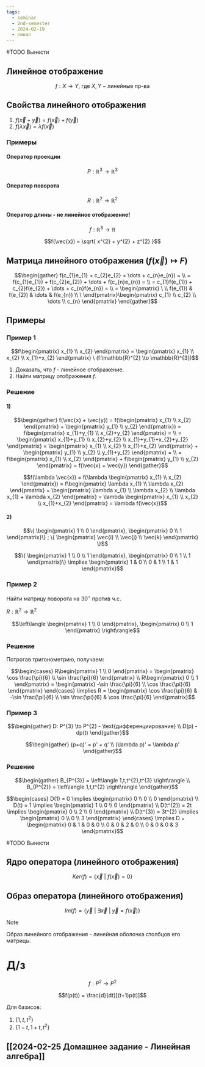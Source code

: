 ```yaml
---
tags:
  - seminar
  - 2nd-semester
  - 2024-02-19
  - линал
---
```


#TODO Вынести
## Линейное отображение

$$f: X \to Y, \ \text{где} \ X,Y - \text{линейные пр-ва}$$

## Свойства линейного отображения

1) $f(\vec{x}+\vec{y}) = f(\vec{x}) + f(\vec{y})$
2) $f(\lambda \vec{x}) = \lambda f(\vec{x})$

### Примеры

#### Оператор проекции

$$P: \mathbb{R}^{3} \to \mathbb{R}^{3}$$

#### Оператор поворота

$$R: \mathbb{R}^{2} \to \mathbb{R}^{2}$$

#### Оператор длины - не линейное отображение!

$$f: \mathbb{R}^{3}\to \mathbb{R}$$

$$f(\vec{x}) = \sqrt{ x^{2} + y^{2} + z^{2} }$$

## Матрица линейного отображения ($f(\vec{x}) \mapsto F$)

$$\begin{gather}
f(c_{1}e_{1} + c_{2}e_{2} + \dots + c_{n}e_{n}) = \\
= f(c_{1}e_{1}) + f(c_{2}e_{2}) + \dots + f(c_{n}e_{n}) = \\
= c_{1}f(e_{1}) + c_{2}f(e_{2}) + \dots + c_{n}f(e_{n}) = \\
= \begin{pmatrix}
\ \\
f(e_{1}) & f(e_{2}) & \dots & f(e_{n}) \\
\
\end{pmatrix}\begin{pmatrix}
c_{1} \\
c_{2} \\
\dots \\
c_{n}
\end{pmatrix}
\end{gather}$$

## Примеры

### Пример 1

$$f\begin{pmatrix}
x_{1} \\
x_{2}
\end{pmatrix} = \begin{pmatrix}
x_{1} \\
x_{2} \\
x_{1}+x_{2}
\end{pmatrix} \ (f:\mathbb{R}^{2} \to \mathbb{R}^{3})$$

1) Доказать, что $f$ - линейное отображение.
2) Найти матрицу отображения $f$.

### Решение

#### 1)

$$\begin{gather}
f(\vec{x} + \vec{y}) = f(\begin{pmatrix}
x_{1} \\
x_{2}
\end{pmatrix} + \begin{pmatrix}
y_{1} \\
y_{2}
\end{pmatrix}) = f\begin{pmatrix}
x_{1}+y_{1} \\
x_{2}+y_{2}
\end{pmatrix} = \\
= \begin{pmatrix}
x_{1}+y_{1} \\
x_{2}+y_{2} \\
x_{1}+y_{1}+x_{2}+y_{2}
\end{pmatrix} = \begin{pmatrix}
x_{1} \\
x_{2} \\
x_{1}+x_{2}
\end{pmatrix} + \begin{pmatrix}
y_{1} \\
y_{2} \\
y_{1}+y_{2}
\end{pmatrix} = \\
= f\begin{pmatrix}
x_{1} \\
x_{2}
\end{pmatrix} + f\begin{pmatrix}
y_{1} \\
y_{2}
\end{pmatrix} = f(\vec{x} + \vec{y})
\end{gather}$$

$$f(\lambda \vec{x}) = f(\lambda \begin{pmatrix}
x_{1} \\
x_{2}
\end{pmatrix}) = f\begin{pmatrix}
\lambda x_{1} \\
\lambda x_{2}
\end{pmatrix} = \begin{pmatrix}
\lambda x_{1} \\
\lambda x_{2} \\
\lambda x_{1} + \lambda x_{2}
\end{pmatrix} = \lambda \begin{pmatrix}
x_{1} \\
x_{2} \\
x_{1}+x_{2}
\end{pmatrix} = \lambda f(\vec{x})$$

#### 2)

$$\{ \begin{pmatrix}
1 \\
0
\end{pmatrix}, \begin{pmatrix}
0 \\
1
\end{pmatrix}\} ; \{ \begin{pmatrix}
\vec{i} \\
\vec{j} \\
\vec{k}
\end{pmatrix} \}$$

$$\{ \begin{pmatrix}
1 \\
0 \\
1
\end{pmatrix}, \begin{pmatrix}
0 \\
1 \\
1
\end{pmatrix}\} \implies \begin{pmatrix}
1 & 0 \\
0 & 1 \\
1 & 1
\end{pmatrix}$$

### Пример 2

Найти матрицу поворота на $30^{\circ}$ против ч.с.

$R: \mathbb{R}^{2} \to \mathbb{R}^{2}$

$$\left\langle \begin{pmatrix}
1 \\
0
\end{pmatrix}, \begin{pmatrix}
0 \\
1
\end{pmatrix} \right\rangle$$

### Решение

Потрогав тригонометрию, получаем:

$$\begin{cases}
R\begin{pmatrix}
1 \\
0
\end{pmatrix} = \begin{pmatrix}
\cos \frac{\pi}{6} \\
\sin \frac{\pi}{6}
\end{pmatrix} \\
R\begin{pmatrix}
0 \\
1
\end{pmatrix} = \begin{pmatrix}
-\sin \frac{\pi}{6} \\
\cos \frac{\pi}{6}
\end{pmatrix}
\end{cases} \implies R = \begin{pmatrix}
\cos \frac{\pi}{6} & -\sin \frac{\pi}{6} \\
\sin \frac{\pi}{6} & \cos \frac{\pi}{6}
\end{pmatrix}$$

### Пример 3

$$\begin{gather}
D: P^{3} \to P^{2} - \text{дифференциирование} \\
D(p) - dp(t)
\end{gather}$$

$$\begin{gather}
(p+q)' = p' + q' \\
(\lambda p)' = \lambda p'
\end{gather}$$

### Решение

$$\begin{gather}
B_{P^{3}} = \left\langle 1,t,t^{2},t^{3} \right\rangle \\
B_{P^{2}} = \left\langle 1,t,t^{2} \right\rangle
\end{gather}$$

$$\begin{cases}
D(1) = 0 \implies \begin{pmatrix}
0 \\
0 \\
0
\end{pmatrix} \\
D(t) = 1 \implies \begin{pmatrix}
1 \\
0 \\
0
\end{pmatrix} \\
D(t^{2}) = 2t \implies \begin{pmatrix}
0 \\
2 \\
0
\end{pmatrix} \\
D(t^{3}) = 3t^{2} \implies \begin{pmatrix}
0 \\
0 \\
3
\end{pmatrix}
\end{cases} \implies D = \begin{pmatrix}
0 & 1 & 0 & 0 \\
0 & 0 & 2 & 0 \\
0 & 0 & 0 & 3
\end{pmatrix}$$

#TODO Вынести
## Ядро оператора (линейного отображения)

$$Ker(f) = \{ \vec{x} \ | \ f(\vec{x}) = 0 \}$$

## Образ оператора (линейного отображения)

$$Im(f) = \{ \vec{y} \ | \ \exists \vec{x} \ | \ \vec{y} = f(\vec{x}) \}$$

> [!note]
> Образ линейного отображения - линейная оболочка столбцов его матрицы.

# Д/з

$$f: P^{2} \to P^{2}$$

$$f(p(t)) = \frac{d}{dt}[(t+1)p(t)]$$

Для базисов:

1) $\{ 1, t, t^{2} \}$
2) $\{ 1-t, 1+t, t^{2} \}$

## [[2024-02-25 Домашнее задание - Линейная алгебра]]
